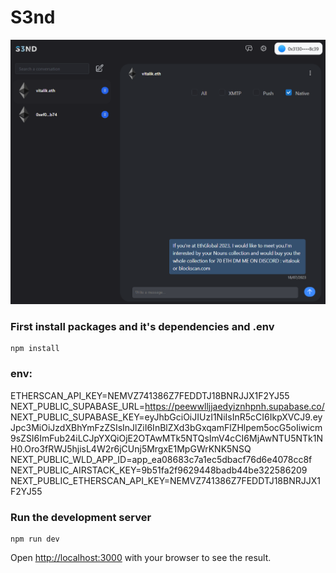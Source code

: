 # S3nd

![](screen-msg-s3nd.PNG)

### First install packages and it's dependencies and .env

```
npm install
```

### env:
ETHERSCAN_API_KEY=NEMVZ741386Z7FEDDTJ18BNRJJX1F2YJ55
NEXT_PUBLIC_SUPABASE_URL=https://peewwlljjaedyiznhpnh.supabase.co/
NEXT_PUBLIC_SUPABASE_KEY=eyJhbGciOiJIUzI1NiIsInR5cCI6IkpXVCJ9.eyJpc3MiOiJzdXBhYmFzZSIsInJlZiI6InBlZXd3bGxqamFlZHlpem5ocG5oIiwicm9sZSI6ImFub24iLCJpYXQiOjE2OTAwMTk5NTQsImV4cCI6MjAwNTU5NTk1NH0.Oro3fRWJ5hjisL4W2r6jCUnj5MrgxE1MpGWrKNK5NSQ
NEXT_PUBLIC_WLD_APP_ID=app_ea08683c7a1ec5dbacf76d6e4078cc8f
NEXT_PUBLIC_AIRSTACK_KEY=9b51fa2f9629448badb44be322586209
NEXT_PUBLIC_ETHERSCAN_API_KEY=NEMVZ741386Z7FEDDTJ18BNRJJX1F2YJ55

### Run the development server

```
npm run dev
```

Open [http://localhost:3000](http://localhost:3000) with your browser to see the result.
